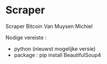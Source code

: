 # Scraper
Scraper Bitcoin Van Muysen Michiel

Nodige vereiste : 
- python (nieuwst mogelijke versie)
- package : pip install BeautifulSoup4
